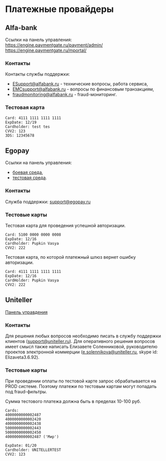 # Платежные провайдеры

## Alfa-bank
Ссылки на панель управления:  
https://engine.paymentgate.ru/payment/admin/  
https://engine.paymentgate.ru/mportal/

### Контакты
Контакты службы поддержки:
* ESupport@alfabank.ru - технические вопросы, работа сервиса,
* EMCsupport@alfabank.ru - вопросы по финансовым транзакциям,
* fraudmonitoring@alfabank.ru - fraud-мониторинг.

### Тестовая карта
```
Card: 4111 1111 1111 1111
ExpDate: 12/19
Cardholder: test tes
CVV2: 123
3DS: 12345678
```

## Egopay
Ссылки на панель управления:
* [боевая среда](https://secure.sirena-travel.ru/eGo/auth/index),
* [тестовая среда](https://sandbox.egopay.ru/eGo/auth/index).

### Контакты
Служба поддержки: support@egopay.ru

### Тестовые карты
Тестовая карта для проведения успешной авторизации.
```
Card: 5100 0000 0000 0008
ExpDate: 12/16
Cardholder: Pupkin Vasya
CVV2: 222
```

Тестовая карта, по которой платежный шлюз вернет ошибку авторизации.
```
Card: 4111 1111 1111 1111
ExpDate: 12/16
CardHolder: Pupkin Vasya
CVV2: 222
```

## Uniteller
[Панель управдения](https://lk.uniteller.ru/login/)

### Контакты
Для решения любых вопросов необходимо писать в службу поддержки клиентов (support@uniteller.ru). Для оперативного решения вопросов имеет смысл  также написать Елизавете Соленниковой, руководителю проектов электронной коммерции (e.solennikova@uniteller.ru, skype id: Elizaveta3.6.92).

### Тестовые карты
При проведении оплаты по тестовой карте запрос обрабатывается на PROD системе. Поэтому платежи по тестовым картам могут попадать под fraud-фильтры.

Сумма тестового платежа должна быть в пределах 10-100 руб.
```
Cards:
4000000000002487
4000000000002420
4000000000002438
5000000000002443
5000000000002450
4000000000002487 ('Мир')

ExpDate: 01/20
Cardholder: UNITELLERTEST
CVV2: 123
```

